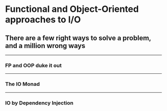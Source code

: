 # Functional and Object-Oriented approaches to I/O

## There are a few right ways to solve a problem, and a million wrong ways

---

### FP and OOP duke it out

---

### The IO Monad

---

### IO by Dependency Injection